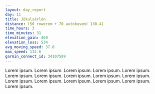 ```yaml
---
layout: day_report
day: 11
title: Jökulsárlón
distance: (50 rowerem + 70 autobusem) 130.41
time_hours: 3
time_minutes: 31
elevation_gain: 469
elevation_loss: 534
avg_moving_speed: 37.0
max_speed: 112.6
garmin_connect_id: 34107589
---
```


Lorem ipsum. Lorem ipsum. Lorem ipsum. Lorem ipsum. Lorem ipsum. Lorem ipsum. Lorem ipsum. Lorem ipsum.
Lorem ipsum. Lorem ipsum. Lorem ipsum. Lorem ipsum. Lorem ipsum. Lorem ipsum. Lorem ipsum. Lorem ipsum.
